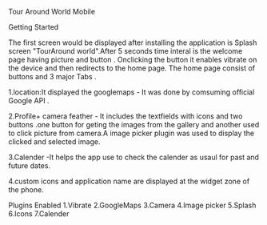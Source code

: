 Tour Around World Mobile


 Getting Started

The first screen would be displayed after installing the application is Splash screen "TourAround world".After 5 seconds time interal is the welcome page having picture and button .
Onclicking the button it enables vibrate on the device and then redirects to the home page.
The home page consist of buttons and 3 major Tabs .

1.location:It displayed the googlemaps - It was done by comsuming official Google API .

2.Profile+ camera feather - It includes the textfields with icons and two buttons .one button for geting the images from the gallery and another used to click picture from camera.A image picker plugin was used to display the clicked and selected image.

3.Calender -It helps the app use to check the calender as usaul  for past and future dates.

4.custom icons and application name are displayed at the widget zone of the phone. 



Plugins Enabled
1.Vibrate
2.GoogleMaps
3.Camera
4.Image picker
5.Splash
6.Icons
7.Calender


